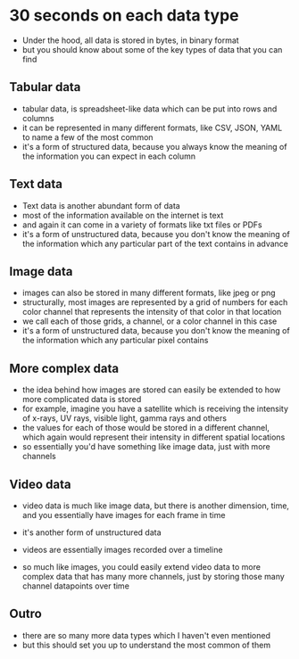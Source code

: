 # 30 seconds on each data type

- Under the hood, all data is stored in bytes, in binary format
- but you should know about some of the key types of data that you can find

## Tabular data

- tabular data, is spreadsheet-like data which can be put into rows and columns
- it can be represented in many different formats, like CSV, JSON, YAML to name a few of the most common
- it's a form of structured data, because you always know the meaning of the information you can expect in each column

<!-- ## Tree-like data
- tabular data can't really be nested, so  -->

## Text data

- Text data is another abundant form of data
- most of the information available on the internet is text
- and again it can come in a variety of formats like txt files or PDFs
- it's a form of unstructured data, because you don't know the meaning of the information which any particular part of the text contains in advance

## Image data

- images can also be stored in many different formats, like jpeg or png
- structurally, most images are represented by a grid of numbers for each color channel that represents the intensity of that color in that location
- we call each of those grids, a channel, or a color channel in this case
- it's a form of unstructured data, because you don't know the meaning of the information which any particular pixel contains

## More complex data

- the idea behind how images are stored can easily be extended to how more complicated data is stored
- for example, imagine you have a satellite which is receiving the intensity of x-rays, UV rays, visible light, gamma rays and others
- the values for each of those would be stored in a different channel, which again would represent their intensity in different spatial locations
- so essentially you'd have something like image data, just with more channels

## Video data

- video data is much like image data, but there is another dimension, time, and you essentially have images for each frame in time
- it's another form of unstructured data

- videos are essentially images recorded over a timeline
- so much like images, you could easily extend video data to more complex data that has many more channels, just by storing those many channel datapoints over time

## Outro

- there are so many more data types which I haven't even mentioned
- but this should set you up to understand the most common of them
